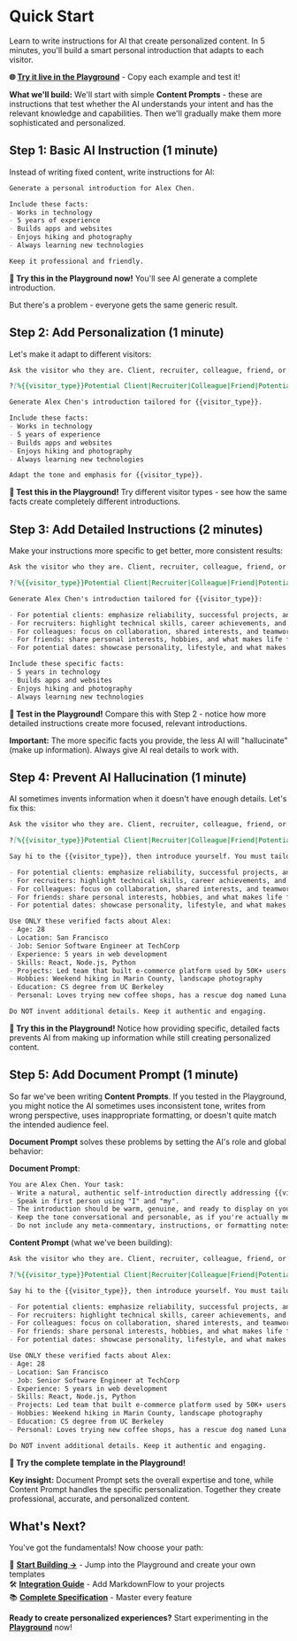# Quick Start

Learn to write instructions for AI that create personalized content. In 5 minutes, you'll build a smart personal introduction that adapts to each visitor.

**🌐 [Try it live in the Playground](https://play.mdflow.run)** - Copy each example and test it!

**What we'll build:** We'll start with simple **Content Prompts** - these are instructions that test whether the AI understands your intent and has the relevant knowledge and capabilities. Then we'll gradually make them more sophisticated and personalized.

## Step 1: Basic AI Instruction (1 minute)

Instead of writing fixed content, write instructions for AI:

```markdown
Generate a personal introduction for Alex Chen.

Include these facts:
- Works in technology
- 5 years of experience
- Builds apps and websites
- Enjoys hiking and photography
- Always learning new technologies

Keep it professional and friendly.
```

**🚀 Try this in the Playground now!** You'll see AI generate a complete introduction.

But there's a problem - everyone gets the same generic result.

## Step 2: Add Personalization (1 minute)

Let's make it adapt to different visitors:

```markdown
Ask the visitor who they are. Client, recruiter, colleague, friend, or potential date?

?[%{{visitor_type}}Potential Client|Recruiter|Colleague|Friend|Potential Date]

Generate Alex Chen's introduction tailored for {{visitor_type}}.

Include these facts:
- Works in technology  
- 5 years of experience
- Builds apps and websites
- Enjoys hiking and photography
- Always learning new technologies

Adapt the tone and emphasis for {{visitor_type}}.
```

**🚀 Test this in the Playground!** Try different visitor types - see how the same facts create completely different introductions.

## Step 3: Add Detailed Instructions (2 minutes)

Make your instructions more specific to get better, more consistent results:

```markdown
Ask the visitor who they are. Client, recruiter, colleague, friend, or potential date?

?[%{{visitor_type}}Potential Client|Recruiter|Colleague|Friend|Potential Date]

Generate Alex Chen's introduction tailored for {{visitor_type}}:

- For potential clients: emphasize reliability, successful projects, and problem-solving skills
- For recruiters: highlight technical skills, career achievements, and professional growth  
- For colleagues: focus on collaboration, shared interests, and teamwork
- For friends: share personal interests, hobbies, and what makes life fun
- For potential dates: showcase personality, lifestyle, and what makes relationships enjoyable

Include these specific facts:
- 5 years in technology
- Builds apps and websites
- Enjoys hiking and photography
- Always learning new technologies
```

**🚀 Test in the Playground!** Compare this with Step 2 - notice how more detailed instructions create more focused, relevant introductions.

**Important:** The more specific facts you provide, the less AI will "hallucinate" (make up information). Always give AI real details to work with.

## Step 4: Prevent AI Hallucination (1 minute)

AI sometimes invents information when it doesn't have enough details. Let's fix this:

```markdown
Ask the visitor who they are. Client, recruiter, colleague, friend, or potential date?

?[%{{visitor_type}}Potential Client|Recruiter|Colleague|Friend|Potential Date]

Say hi to the {{visitor_type}}, then introduce yourself. You must tailor your personal information for {{visitor_type}} ONLY. Follow these rules:

- For potential clients: emphasize reliability, successful projects, and problem-solving skills
- For recruiters: highlight technical skills, career achievements, and professional growth  
- For colleagues: focus on collaboration, shared interests, and teamwork
- For friends: share personal interests, hobbies, and what makes life fun
- For potential dates: showcase personality, lifestyle, and what makes relationships enjoyable

Use ONLY these verified facts about Alex:
- Age: 28
- Location: San Francisco
- Job: Senior Software Engineer at TechCorp
- Experience: 5 years in web development
- Skills: React, Node.js, Python
- Projects: Led team that built e-commerce platform used by 50K+ users
- Hobbies: Weekend hiking in Marin County, landscape photography
- Education: CS degree from UC Berkeley
- Personal: Loves trying new coffee shops, has a rescue dog named Luna

Do NOT invent additional details. Keep it authentic and engaging.
```

**🚀 Try this in the Playground!** Notice how providing specific, detailed facts prevents AI from making up information while still creating personalized content.

## Step 5: Add Document Prompt (1 minute)

So far we've been writing **Content Prompts**. If you tested in the Playground, you might notice the AI sometimes uses inconsistent tone, writes from wrong perspective, uses inappropriate formatting, or doesn't quite match the intended audience feel.

**Document Prompt** solves these problems by setting the AI's role and global behavior:

**Document Prompt**:

```markdown
You are Alex Chen. Your task:
- Write a natural, authentic self-introduction directly addressing {{visitor_type}}.
- Speak in first person using "I" and "my".
- The introduction should be warm, genuine, and ready to display on your personal homepage without any editing.
- Keep the tone conversational and personable, as if you're actually meeting this person.
- Do not include any meta-commentary, instructions, or formatting notes - only the actual introduction text that Alex would say.
```

**Content Prompt** (what we've been building):

```markdown
Ask the visitor who they are. Client, recruiter, colleague, friend, or potential date?

?[%{{visitor_type}}Potential Client|Recruiter|Colleague|Friend|Potential Date]

Say hi to the {{visitor_type}}, then introduce yourself. You must tailor your personal information for {{visitor_type}} ONLY. Follow these rules:

- For potential clients: emphasize reliability, successful projects, and problem-solving skills
- For recruiters: highlight technical skills, career achievements, and professional growth  
- For colleagues: focus on collaboration, shared interests, and teamwork
- For friends: share personal interests, hobbies, and what makes life fun
- For potential dates: showcase personality, lifestyle, and what makes relationships enjoyable

Use ONLY these verified facts about Alex:
- Age: 28
- Location: San Francisco
- Job: Senior Software Engineer at TechCorp
- Experience: 5 years in web development
- Skills: React, Node.js, Python
- Projects: Led team that built e-commerce platform used by 50K+ users
- Hobbies: Weekend hiking in Marin County, landscape photography
- Education: CS degree from UC Berkeley
- Personal: Loves trying new coffee shops, has a rescue dog named Luna

Do NOT invent additional details. Keep it authentic and engaging.
```

**🚀 Try the complete template in the Playground!**

**Key insight:** Document Prompt sets the overall expertise and tone, while Content Prompt handles the specific personalization. Together they create professional, accurate, and personalized content.

## What's Next?

You've got the fundamentals! Now choose your path:

🚀 **[Start Building →](https://play.mdflow.run)** - Jump into the Playground and create your own templates  
🛠️ **[Integration Guide](integration.md)** - Add MarkdownFlow to your projects  
📚 **[Complete Specification](../specification/overview.md)** - Master every feature  

**Ready to create personalized experiences?** Start experimenting in the **[Playground](https://play.mdflow.run)** now!
